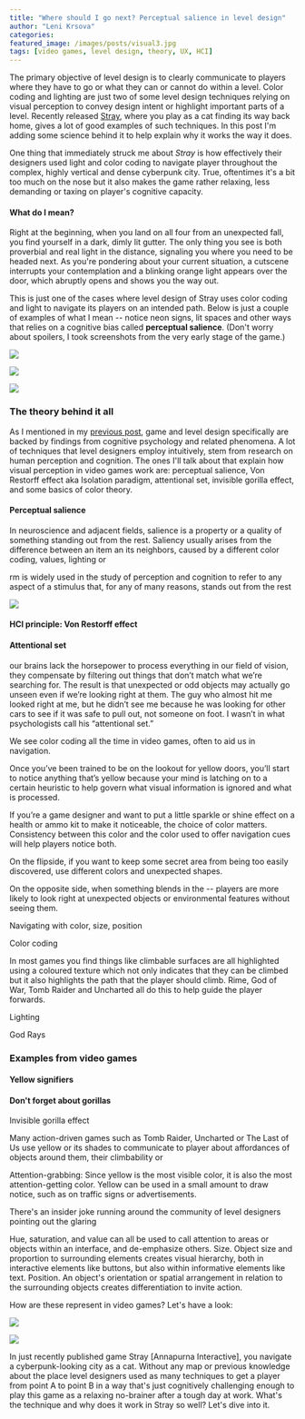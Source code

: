 ```yaml
---
title: "Where should I go next? Perceptual salience in level design"
author: "Leni Krsova"
categories: 
featured_image: /images/posts/visual3.jpg
tags: [video games, level design, theory, UX, HCI]
---
```


The primary objective of level design is to clearly communicate to players where they have to go or what they can or cannot do within a level. Color coding and lighting are just two of some level design techniques relying on visual perception to convey design intent or highlight important parts of a level. Recently released [Stray](https://store.steampowered.com/app/1332010/Stray/), where you play as a cat finding its way back home, gives a lot of good examples of such techniques. In this post I'm adding some science behind it to help explain why it works the way it does.

One thing that immediately struck me about *Stray* is how effectively their designers used light and color coding to navigate player throughout the complex, highly vertical and dense cyberpunk city. True, oftentimes it's a bit too much on the nose but it also makes the game rather relaxing, less demanding or taxing on player's cognitive capacity. 

#### What do I mean?
Right at the beginning, when you land on all four from an unexpected fall, you find yourself in a dark, dimly lit gutter. The only thing you see is both proverbial and real light in the distance, signaling you where you need to be headed next. As you're pondering about your current situation, a cutscene interrupts your contemplation and a blinking orange light appears over the door, which abruptly opens and shows you the way out.

This is just one of the cases where level design of Stray uses color coding and light to navigate its players on an intended path. Below is just a couple of examples of what I mean -- notice neon signs, lit spaces and other ways that relies on a cognitive bias called **perceptual salience**. (Don't worry about spoilers, I took screenshots from the very early stage of the game.)

![](/images/posts/visual1.jpg)

![](/images/posts/visual5.jpg)

![](/images/posts/visual3.jpg)

### The theory behind it all
As I mentioned in my [previous post](https://lenikrsova.github.io/blog/leveldesign-resources), game and level design specifically are backed by findings from cognitive psychology and related phenomena. A lot of techniques that level designers employ intuitively, stem from research on human perception and cognition. The ones I'll talk about that explain how visual perception in video games work are: perceptual salience, Von Restorff effect aka Isolation paradigm, attentional set, invisible gorilla effect, and some basics of color theory.

#### Perceptual salience
In neuroscience and adjacent fields, salience is a property or a quality of something standing out from the rest. Saliency usually arises from the difference between an item an its neighbors, caused by a different color coding, values, lighting or 

rm is widely used in the study of perception and cognition to refer to any aspect of a stimulus that, for any of many reasons, stands out from the rest

![](/images/posts/visualsaliency.PNG)

#### HCI principle: Von Restorff effect



#### Attentional set

our brains lack the horsepower to process everything in our field of vision, they compensate by filtering out things that don’t match what we’re searching for. The result is that unexpected or odd objects may actually go unseen even if we’re looking right at them. The guy who almost hit me looked right at me, but he didn’t see me because he was looking for other cars to see if it was safe to pull out, not someone on foot. I wasn’t in what psychologists call his “attentional set.”

We see color coding all the time in video games, often to aid us in navigation.

Once you’ve been trained to be on the lookout for yellow doors, you’ll start to notice anything that’s yellow because your mind is latching on to a certain heuristic to help govern what visual information is ignored and what is processed.

If you’re a game designer and want to put a little sparkle or shine effect on a health or ammo kit to make it noticeable, the choice of color matters. Consistency between this color and the color used to offer navigation cues will help players notice both.

On the flipside, if you want to keep some secret area from being too easily discovered, use different colors and unexpected shapes.

On the opposite side, when something blends in the -- players are more likely to look right at unexpected objects or environmental features without seeing them.

Navigating with color, size, position 

Color coding

In most games you find things like climbable surfaces are all highlighted using a coloured texture which not only indicates that they can be climbed but it also highlights the path that the player should climb. Rime, God of War, Tomb Raider and Uncharted all do this to help guide the player forwards. 

Lighting

God Rays

### Examples from video games

#### Yellow signifiers

#### Don't forget about gorillas

Invisible gorilla effect

Many action-driven games such as Tomb Raider, Uncharted or The Last of Us use yellow or its shades to communicate to player about affordances of objects around them, their climbability or 

Attention-grabbing: Since yellow is the most visible color, it is also the most attention-getting color. Yellow can be used in a small amount to draw notice, such as on traffic signs or advertisements.

There's an insider joke running around the community of level designers pointing out the glaring 



Hue, saturation, and value can all be used to call attention to areas or objects within an interface, and de-emphasize others.
Size. Object size and proportion to surrounding elements creates visual hierarchy, both in interactive elements like buttons, but also within informative elements like text.
Position. An object's orientation or spatial arrangement in relation to the surrounding objects creates differentiation to invite action.

How are these represent in video games? Let's have a look:

![](/images/posts/visual4.jpg)

![](/images/posts/visual6.jpg)

In just recently published game Stray [Annapurna Interactive], you navigate a cyberpunk-looking city as a cat. Without any map or previous knowledge about the place level designers used as many techniques to get a player from point A to point B in a way that's just cognitively challenging enough to play this game as a relaxing no-brainer after a tough day at work. What's the technique and why does it work in Stray so well? Let's dive into it.

